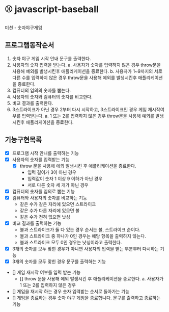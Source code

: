 # ⚾ javascript-baseball

미션 - 숫자야구게임

## 프로그램동작순서

1. 숫자 야구 게임 시작 안내 문구를 출력한다.
2. 사용자의 숫자 입력을 받는다.
   a. 사용자가 숫자를 입력하지 않은 경우 throw문을 사용해 예외를 발생시킨후 애플리케이션을 종료한다.
   b. 사용자가 1~9까지의 서로 다른 수를 입력하지 않은 경우 throw문을 사용해 예외를 발생시킨후 애플리케이션을 종료한다.
3. 컴퓨터의 임의의 숫자를 뽑는다.
4. 사용자의 숫자와 컴퓨터의 숫자를 비교한다.
5. 비교 결과를 출력한다.
6. 3스트라이크가 아닌 경우 2부터 다시 시작하고, 3스트라이크인 경우 게임 재시작여부를 입력받는다.
   a. 1 또는 2를 입력하지 않은 경우 throw문을 사용해 예외를 발생시킨후 애플리케이션을 종료한다.

## 기능구현목록

- [x] 프로그램 시작 안내를 출력하는 기능
- [x] 사용자의 숫자를 입력받는 기능
  - [x] throw 문을 사용해 에외 발생시킨 후 애플리케이션을 종료한다.
    - 입력 길이가 3이 아닌 경우
    - 입력값이 숫자 1 이상 9 이하가 아닌 경우
    - 서로 다른 숫자 세 개가 아닌 경우
- [x] 컴퓨터의 숫자를 임의로 뽑는 기능
- [x] 컴퓨터와 사용자의 숫자를 비교하는 기능
  - 같은 수가 같은 자리에 있으면 스트라이크
  - 같은 수가 다른 자리에 있으면 볼
  - 같은 수가 전혀 없으면 낫싱
- [x] 비교 결과를 출력하는 기능
  - 볼과 스트라이크가 둘 다 있는 경우 순서는 볼, 스트라이크 순이다.
  - 볼과 스트라이크 중 하나가 0인 경우는 해당 항목을 출력하지 않는다.
  - 볼과 스트라이크 모두 0인 경우는 낫싱이라고 출력한다.
- [x] 3개의 숫자를 모두 맞힌 경우가 아니면 사용자의 입력을 받는 부분부터 다시하는 기능
- [x] 3개의 숫자를 모두 맞힌 경우 문구를 출력하는 기능
- [] 게임 재시작 여부를 입력 받는 기능
  - [] throw 문을 사용해 에외 발생시킨 후 애플리케이션을 종료한다.
    a. 사용자가 1 또는 2를 입력하지 않은 경우
- [] 게임을 재시작 하는 경우 숫자 입력받는 순서로 돌아가는 기능
- [] 게임을 종료하는 경우 숫자 야구 게임을 종료합니다. 문구를 출력하고 종료하는 기능
